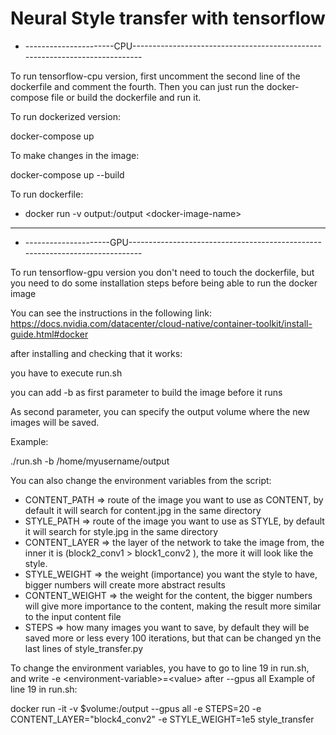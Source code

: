 # Neural Style transfer with tensorflow

* ----------------------CPU----------------------------------------------------------------------------

To run tensorflow-cpu version, first uncomment the second line of the dockerfile and comment the fourth.
Then you can just run the docker-compose file or build the dockerfile and run it.

To run dockerized version: 

docker-compose up

To make changes in the image:

docker-compose up --build

To run dockerfile:

* docker run -v output:/output \<docker-image-name>
-----------------------------------------------------------------------------------------------------
* ---------------------GPU-----------------------------------------------------------------------------

To run tensorflow-gpu version you don't need to touch the dockerfile, but you need to do some installation steps before being able to run the docker image

You can see the instructions in the following link: https://docs.nvidia.com/datacenter/cloud-native/container-toolkit/install-guide.html#docker

after installing and checking that it works:

you have to execute run.sh

you can add -b as first parameter to build the image before it runs

As second parameter, you can specify the output volume where the new images will be saved.

Example:

./run.sh -b /home/myusername/output

You can also change the environment variables from the script:

* CONTENT_PATH => route of the image you want to use as CONTENT, by default it will search for content.jpg in the same directory
* STYLE_PATH => route of the image you want to use as STYLE, by default it will search for style.jpg in the same directory
* CONTENT_LAYER => the layer of the network to take the image from, the inner it is (block2_conv1 > block1_conv2 ), the more it will look like the style.
* STYLE_WEIGHT => the weight (importance) you want the style to have, bigger numbers will create more abstract results
* CONTENT_WEIGHT => the weight for the content, the bigger numbers will give more importance to the content, making the result more similar to the input content file
* STEPS => how many images you want to save, by default they will be saved more or less every 100 iterations, but that can be changed yn the last lines of style_transfer.py

To change the environment variables, you have to go to line 19 in run.sh, and write -e \<environment-variable>=\<value> after --gpus all
Example of line 19 in run.sh:

docker run -it -v $volume:/output --gpus all -e STEPS=20 -e CONTENT_LAYER="block4_conv2"  -e STYLE_WEIGHT=1e5 style_transfer
